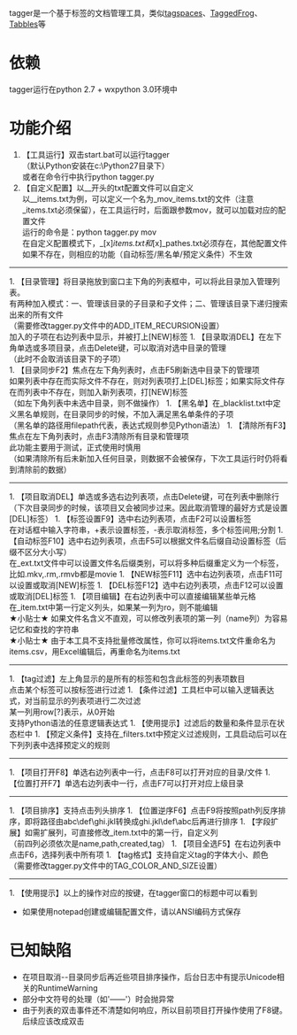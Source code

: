 tagger是一个基于标签的文档管理工具，类似[tagspaces](http://www.appinn.com/tagspaces/)、[TaggedFrog](http://www.appinn.com/taggedfrog/)、[Tabbles](http://tabbles.net/)等

# 依赖
tagger运行在python 2.7 + wxpython 3.0环境中

# 功能介绍
1. 【工具运行】双击start.bat可以运行tagger<br>
（默认Python安装在c:\Python27目录下）<br>
或者在命令行中执行python tagger.py
1. 【自定义配置】以__开头的txt配置文件可以自定义<br>
以__items.txt为例，可以定义一个名为_mov_items.txt的文件（注意_items.txt必须保留），在工具运行时，后面跟参数mov，就可以加载对应的配置文件<br>
运行的命令是：python tagger.py mov<br>
在自定义配置模式下，_[x]_items.txt和_[x]_pathes.txt必须存在，其他配置文件如果不存在，则相应的功能（自动标签/黑名单/预定义条件）不生效
<hr>
1. 【目录管理】将目录拖放到窗口主下角的列表框中，可以将此目录加入管理列表。<br>
有两种加入模式：一、管理该目录的子目录和子文件；二、管理该目录下递归搜索出来的所有文件<br>
（需要修改tagger.py文件中的ADD_ITEM_RECURSION设置）<br>
加入的子项在右边列表中显示，并被打上[NEW]标签
1. 【目录取消DEL】在左下角单选或多项目录，点击Delete键，可以取消对选中目录的管理<br>
（此时不会取消该目录下的子项）<br>
1. 【目录同步F2】焦点在左下角列表时，点击F5刷新选中目录下的管理项<br>
如果列表中存在而实际文件不存在，则对列表项打上[DEL]标签；如果实际文件存在而列表中不存在，则加入新列表项，打[NEW]标签<br>
（如左下角列表中未选中目录，则不做操作）
1. 【黑名单】在_blacklist.txt中定义黑名单规则，在目录同步的时候，不加入满足黑名单条件的子项<br>
（黑名单的路径用filepath代表，表达式规则参见Python语法）
1. 【清除所有F3】焦点在左下角列表时，点击F3清除所有目录和管理项<br>
此功能主要用于测试，正式使用时慎用<br>
（如果清除所有后未新加入任何目录，则数据不会被保存，下次工具运行时仍将看到清除前的数据）
<hr>
1. 【项目取消DEL】单选或多选右边列表项，点击Delete键，可在列表中删除行<br>
（下次目录同步的时候，该项目又会被同步过来。因此取消管理的最好方式是设置[DEL]标签）
1. 【标签设置F9】选中右边列表项，点击F2可以设置标签<br>
在对话框中输入字符串，+表示设置标签，-表示取消标签，多个标签间用;分割
1. 【自动标签F10】选中右边列表项，点击F5可以根据文件名后缀自动设置标签（后缀不区分大小写）<br>
在_ext.txt文件中可以设置文件名后缀类别，可以将多种后缀重定义为一个标签，比如.mkv,.rm,.rmvb都是movie
1. 【NEW标签F11】选中右边列表项，点击F11可以设置或取消[NEW]标签
1. 【DEL标签F12】选中右边列表项，点击F12可以设置或取消[DEL]标签
1. 【项目编辑】在右边列表中可以直接编辑某些单元格<br>
在_item.txt中第一行定义列头，如果某一列为ro，则不能编辑<br>
★小贴士★ 如果文件名含义不直观，可以修改列表项的第一列（name列）为容易记忆和查找的字符串<br>
★小贴士★ 由于本工具不支持批量修改属性，你可以将items.txt文件重命名为items.csv，用Excel编辑后，再重命名为items.txt
<hr>
1. 【tag过滤】左上角显示的是所有的标签和包含此标签的列表项数目<br>
点击某个标签可以按标签进行过滤
1. 【条件过滤】工具栏中可以输入逻辑表达式，对当前显示的列表项进行二次过滤<br>
某一列用row[?]表示，从0开始<br>
支持Python语法的任意逻辑表达式
1. 【使用提示】过滤后的数量和条件显示在状态栏中
1. 【预定义条件】支持在_filters.txt中预定义过滤规则，工具启动后可以在下列列表中选择预定义的规则
<hr>
1. 【项目打开F8】单选右边列表中一行，点击F8可以打开对应的目录/文件
1. 【位置打开F7】单选右边列表中一行，点击F7可以打开对应上级目录
<hr>
1. 【项目排序】支持点击列头排序
1. 【位置逆序F6】点击F9将按照path列反序排序，即将路径由abc\def\ghi.jkl转换成ghi.jkl\def\abc后再进行排序
1. 【字段扩展】如需扩展列，可直接修改_item.txt中的第一行，自定义列<br>
（前四列必须依次是name,path,created,tag）
1. 【项目全选F5】在右边列表中点击F6，选择列表中所有项
1. 【tag格式】支持自定义tag的字体大小、颜色<br>
（需要修改tagger.py文件中的TAG_COLOR_AND_SIZE设置）
<hr>
1. 【使用提示】以上的操作对应的按键，在tagger窗口的标题中可以看到

* 如果使用notepad创建或编辑配置文件，请以ANSI编码方式保存

# 已知缺陷
* 在项目取消--目录同步后再近些项目排序操作，后台日志中有提示Unicode相关的RuntimeWarning
* 部分中文符号的处理（如'——'）时会抛异常
* 由于列表的双击事件还不清楚如何响应，所以目前项目打开操作使用了F8键。后续应该改成双击
